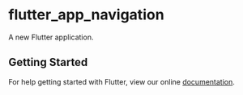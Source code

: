 # flutter_app_navigation

A new Flutter application.

## Getting Started

For help getting started with Flutter, view our online
[documentation](https://flutter.io/).
